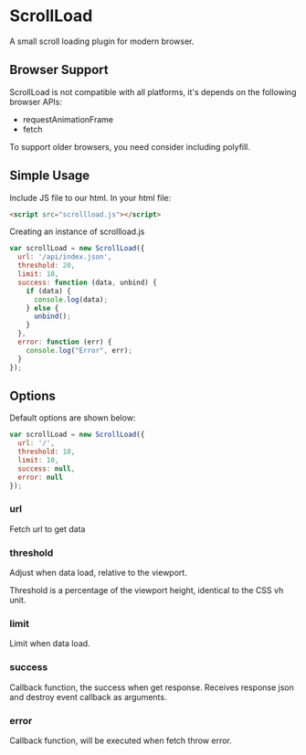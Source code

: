 # ScrollLoad

A small scroll loading plugin for modern browser.

## Browser Support

ScrollLoad is not compatible with all platforms, it's depends on the following browser APIs:

- requestAnimationFrame
- fetch

To support older browsers, you need consider including polyfill.

## Simple Usage

Include JS file to our html. In your html file:

```html
<script src="scrollload.js"></script>
```

Creating an instance of scrollload.js

```javascript
var scrollLoad = new ScrollLoad({
  url: '/api/index.json',
  threshold: 20,
  limit: 10,
  success: function (data, unbind) {
    if (data) {
      console.log(data);
    } else {
      unbind();
    }
  },
  error: function (err) {
    console.log("Error", err);
  }
});
```

## Options

Default options are shown below:

```javascript
var scrollLoad = new ScrollLoad({
  url: '/',
  threshold: 10,
  limit: 10,
  success: null,
  error: null
});
```

### url

Fetch url to get data

### threshold

Adjust when data load, relative to the viewport.

Threshold is a percentage of the viewport height, identical to the CSS vh unit.

### limit

Limit when data load.

### success

Callback function, the success when get response. Receives response json and destroy event callback as arguments.

### error

Callback function, will be executed when fetch throw error.
